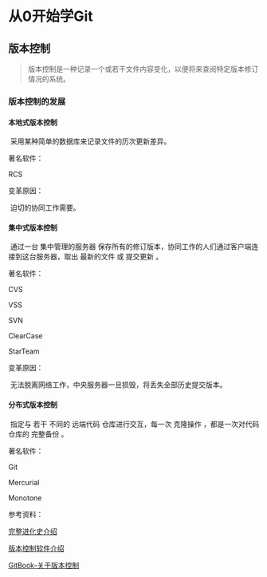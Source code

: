 # 从0开始学Git

## 版本控制

> 版本控制是一种记录一个或若干文件内容变化，以便将来查阅特定版本修订情况的系统。

### 版本控制的发展

#### 本地式版本控制

​	采用某种简单的数据库来记录文件的历次更新差异。

著名软件：

RCS

变革原因：

​	迫切的协同工作需要。

#### 集中式版本控制

​	通过一台 集中管理的服务器 保存所有的修订版本，协同工作的人们通过客户端连接到这台服务器，取出 最新的文件 或 提交更新 。

著名软件：

CVS

VSS

SVN

ClearCase

StarTeam

变革原因：

​	无法脱离网络工作，中央服务器一旦损毁，将丢失全部历史提交版本。

#### 分布式版本控制

​	指定与 若干 不同的 远端代码 仓库进行交互，每一次 克隆操作 ，都是一次对代码仓库的 完整备份 。

著名软件：

Git

Mercurial

Monotone

参考资料：

[完整进化史介绍](https://blog.csdn.net/augusdi/article/details/29846253)

[版本控制软件介绍](https://www.cnblogs.com/yanghongliang/p/5750306.html)

[GitBook-关于版本控制](https://git-scm.com/book/zh/v2/%E8%B5%B7%E6%AD%A5-%E5%85%B3%E4%BA%8E%E7%89%88%E6%9C%AC%E6%8E%A7%E5%88%B6)